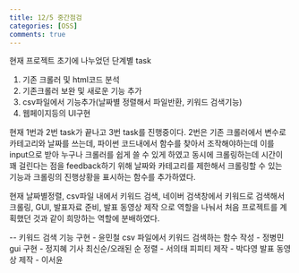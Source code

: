 ```yaml
---
title: 12/5 중간점검
categories: [OSS]
comments: true
---
```

현재 프로젝트 초기에 나누었던 단계별 task
1. 기존 크롤러 및 html코드 분석
2. 기존크롤러 보완 및 새로운 기능 추가
3. csv파일에서 기능추가(날짜별 정렬해서 파일반환, 키워드 검색기능)
4. 웹페이지등의 UI구현

현재 1번과 2번 task가 끝나고 3번 task를 진행중이다. 
2번은 기존 크롤러에서 변수로 카테고리와 날짜를 쓰는데, 파이썬 코드내에서 함수를 찾아서 조작해야하는데 이를 input으로 받아 누구나 크롤러를 쉽게 쓸 수 있게 하였고
동시에 크롤링하는데 시간이 꽤 걸린다는 점을 feedback하기 위해 날짜와 카테고리를 제한해서 크롤링할 수 있는 기능과 크롤링의 진행상황을 표시하는 함수를 추가하였다.

현재 날짜별정렬, csv파일 내에서 키워드 검색, 네이버 검색창에서 키워드로 검색해서 크롤링, GUI, 발표자료 준비, 발표 동영상 제작 으로 역할을 나눠서 처음 프로젝트를 계획했던 것과 같이 희망하는 역할에 분배하였다.

--
키워드 검색 기능 구현 - 윤민철
csv 파일에서 키워드 검색하는 함수 작성 - 정병민
gui 구현 - 정지혜
기사 최신순/오래된 순 정렬 - 서의태
피피티 제작 - 박다영
발표 동영상 제작 - 이서윤
